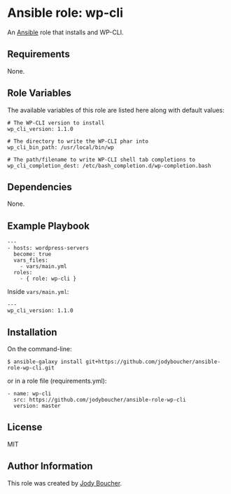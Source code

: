 # Ansible role: wp-cli

An [Ansible](https://www.ansible.com/) role that installs and WP-CLI.

## Requirements

None.

## Role Variables

The available variables of this role are listed here along with default values:
```
# The WP-CLI version to install
wp_cli_version: 1.1.0

# The directory to write the WP-CLI phar into
wp_cli_bin_path: /usr/local/bin/wp

# The path/filename to write WP-CLI shell tab completions to
wp_cli_completion_dest: /etc/bash_completion.d/wp-completion.bash
```

## Dependencies

None.

## Example Playbook

```
---
- hosts: wordpress-servers
  become: true
  vars_files:
    - vars/main.yml
  roles:
    - { role: wp-cli }
```

Inside `vars/main.yml`:

```
---
wp_cli_version: 1.1.0
```

## Installation

On the command-line:
```
$ ansible-galaxy install git+https://github.com/jodyboucher/ansible-role-wp-cli.git
```

or in a role file (requirements.yml):

```
- name: wp-cli
  src: https://github.com/jodyboucher/ansible-role-wp-cli
  version: master
```

## License

MIT

## Author Information

This role was created by [Jody Boucher](https://jodyboucher.com/).
